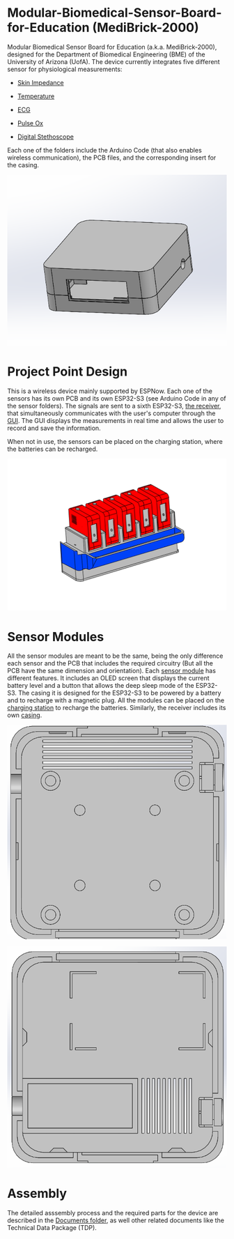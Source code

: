 # Modular-Biomedical-Sensor-Board-for-Education (MediBrick-2000)
Modular Biomedical Sensor Board for Education (a.k.a. MediBrick-2000), designed for the Department of Biomedical Engineering (BME) of the University of Arizona (UofA). The device currently integrates five different sensor for physiological measurements:

* [Skin Impedance](https://github.com/grender007/Modular-Biomedical-Sensor-Board-for-Education/tree/main/Skin%20Impedance%20Sensor)

* [Temperature](https://github.com/grender007/Modular-Biomedical-Sensor-Board-for-Education/tree/main/Temperature%20Sensor)

* [ECG](https://github.com/grender007/Modular-Biomedical-Sensor-Board-for-Education/tree/main/ECG%20Sensor%20)

* [Pulse Ox ](https://github.com/grender007/Modular-Biomedical-Sensor-Board-for-Education/tree/main/Pulse%20Ox%20Sensor)

* [Digital Stethoscope](https://github.com/grender007/Modular-Biomedical-Sensor-Board-for-Education/tree/main/Sound%20Sensor)

Each one of the folders include the Arduino Code (that also enables wireless communication), the PCB files, and the corresponding insert for the casing.

![alt exterior](https://github.com/grender007/Modular-Biomedical-Sensor-Board-for-Education/blob/main/Housing%20Models/exterior.png)

# Project Point Design
This is a wireless device mainly supported by ESPNow. Each one of the sensors has its own PCB and its own ESP32-S3 (see Arduino Code in any of the sensor folders). The signals are sent to a sixth ESP32-S3, [the receiver](https://github.com/grender007/Modular-Biomedical-Sensor-Board-for-Education/tree/main/ESP32%20Receiver), that simultaneously communicates with the user's computer through the [GUI](https://github.com/grender007/Modular-Biomedical-Sensor-Board-for-Education/tree/main/GUI). The GUI displays the measurements in real time and allows the user to record and save the information.

When not in use, the sensors can be placed on the charging station, where the batteries can be recharged.

![alt Concept](https://github.com/grender007/Modular-Biomedical-Sensor-Board-for-Education/blob/main/Concept%20Design.png)

# Sensor Modules
All the sensor modules are meant to be the same, being the only difference each sensor and the PCB that includes the required circuitry (But all the PCB have the same dimension and orientation). Each [sensor module](https://github.com/grender007/Modular-Biomedical-Sensor-Board-for-Education/tree/main/Housing%20Models/Module%20Casing) has different features. It includes an OLED screen that displays the current battery level and a button that allows the deep sleep mode of the ESP32-S3. The casing it is designed for the ESP32-S3 to be powered by a battery and to recharge with a magnetic plug.
All the modules can be placed on the [charging station](https://github.com/grender007/Modular-Biomedical-Sensor-Board-for-Education/tree/main/Housing%20Models/Charging%20Station) to recharge the batteries. Similarly, the receiver includes its own [casing](https://github.com/grender007/Modular-Biomedical-Sensor-Board-for-Education/tree/main/Housing%20Models/Receiver%20Casing).

![alt interior1](https://github.com/grender007/Modular-Biomedical-Sensor-Board-for-Education/blob/main/Housing%20Models/interior.png)

![alt interior2](https://github.com/grender007/Modular-Biomedical-Sensor-Board-for-Education/blob/main/Housing%20Models/interior2.png)

# Assembly
The detailed asssembly process and the required parts for the device are described in the [Documents folder](https://github.com/grender007/Modular-Biomedical-Sensor-Board-for-Education/tree/main/User%20Manual%20and%20Other%20Documents), as well other related documents like the Technical Data Package (TDP).

